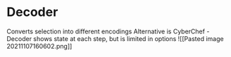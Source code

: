 # Decoder
Converts selection into different encodings
Alternative is CyberChef - Decoder shows state at each step, but is limited in options
![[Pasted image 20211107160602.png]]